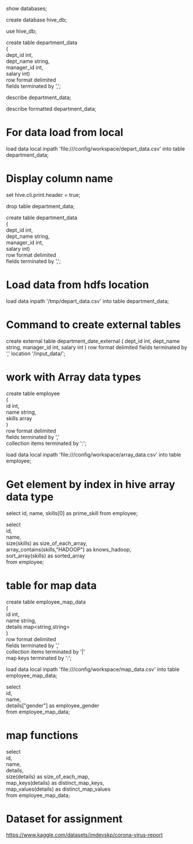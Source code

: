 show databases;

create database hive_db;

use hive_db;

create table department_data  
 (  
 dept_id int,  
 dept_name string,  
 manager_id int,  
 salary int)  
 row format delimited  
 fields terminated by ',';

describe department_data;

describe formatted department_data;

# For data load from local

load data local inpath 'file:///config/workspace/depart_data.csv' into table department_data;

# Display column name

set hive.cli.print.header = true;

drop table department_data;

create table department_data  
 (  
 dept_id int,  
 dept_name string,  
 manager_id int,  
 salary int)  
 row format delimited  
 fields terminated by ',';

# Load data from hdfs location

load data inpath '/tmp/depart_data.csv' into table department_data;

# Command to create external tables

create external table department_date_external
(
dept_id int,
dept_name string,
manager_id int,
salary int
)
row format delimited
fields terminated by ','
location '/input_data/';

# work with Array data types

create table employee  
 (  
 id int,  
 name string,  
 skills array<string>  
 )  
 row format delimited  
 fields terminated by ','  
 collection items terminated by ':';

load data local inpath 'file:///config/workspace/array_data.csv' into table employee;

# Get element by index in hive array data type

select id, name, skills[0] as prime_skill from employee;

select  
 id,  
 name,  
 size(skills) as size_of_each_array,  
 array_contains(skills,"HADOOP") as knows_hadoop,  
 sort_array(skills) as sorted_array  
 from employee;

# table for map data

create table employee_map_data  
 (  
 id int,  
 name string,  
 details map<string,string>  
 )  
 row format delimited  
 fields terminated by ','  
 collection items terminated by '|'  
 map keys terminated by ':';

load data local inpath 'file:///config/workspace/map_data.csv' into table employee_map_data;

select  
 id,  
 name,  
 details["gender"] as employee_gender  
 from employee_map_data;

# map functions

select  
 id,  
 name,  
 details,  
 size(details) as size_of_each_map,  
 map_keys(details) as distinct_map_keys,  
 map_values(details) as distinct_map_values  
 from employee_map_data;

# Dataset for assignment

https://www.kaggle.com/datasets/imdevskp/corona-virus-report
